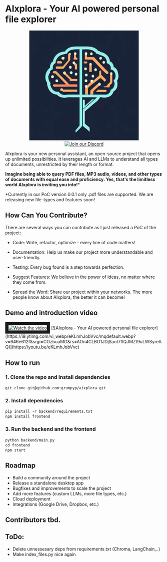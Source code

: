 # AIxplora - Your AI powered personal file explorer
<p align="center">
  <img src="./docs/images/aixplora_logo.png" width="350" title="AIxplora logo"><br>
<a href="https://discord.gg/2G778kHG">
  <img src="https://img.shields.io/badge/discord-join%20chat-blue.svg" alt="Join our Discord" height="40"></a>
</p>

AIxplora is your new personal assistant, an open-source project that opens up unlimited possibilities.
It leverages AI and LLMs to understand all types of documents, unrestricted by their length or format.

**Imagine being able to query PDF files, MP3 audio, videos, and other types of documents with equal ease and proficiency. 
Yes, that's the limitless world AIxplora is inviting you into!***

*Currently in our PoC version 0.0.1 only .pdf files are supported. We are releasing new file-types and features soon!

## How Can You Contribute?
There are several ways you can contribute as I just released a PoC of the project:

- Code: Write, refactor, optimize - every line of code matters!

- Documentation: Help us make our project more understandable and user-friendly.

- Testing: Every bug found is a step towards perfection.

- Suggest Features: We believe in the power of ideas, no matter where they come from.

- Spread the Word: Share our project within your networks. The more people know about AIxplora, the better it can become!

## Demo and introduction video
<a href="https://youtu.be/eKLmhJobVvc" target="_blank">
 <img src="https://i9.ytimg.com/vi_webp/eKLmhJobVvc/mqdefault.webp?v=646e612f&sqp=COzbuaMG&rs=AOn4CLBO1JDjSaot7flQJMZt9uLWSyreAQ" alt="Watch the video" width="240" height="180" border="10" />
</a>
[![AIxplora - Your AI powered personal file explorer](https://i9.ytimg.com/vi_webp/eKLmhJobVvc/mqdefault.webp?v=646e612f&sqp=COzbuaMG&rs=AOn4CLBO1JDjSaot7flQJMZt9uLWSyreAQ)](https://youtu.be/eKLmhJobVvc)


## How to run

### 1. Clone the repo and Install dependencies
```
git clone git@github.com:grumpyp/aixplora.git
```
### 2. Install dependencies
```
pip install -r backend/requirements.txt
npm install frontend
```
### 3. Run the backend and the frontend
```
python backend/main.py
cd frontend
npm start
```


## Roadmap

- Build a community around the project
- Release a standalone desktop app
- Bugfixes and improvements to scale the project
- Add more features (custom LLMs, more file types, etc.)
- Cloud deployment
- Integrations (Google Drive, Dropbox, etc.)


## Contributors tbd.

## ToDo:

- Delete unnessesary deps from requirements.txt (Chroma, LangChain,..)
- Make index_files.py nice again

